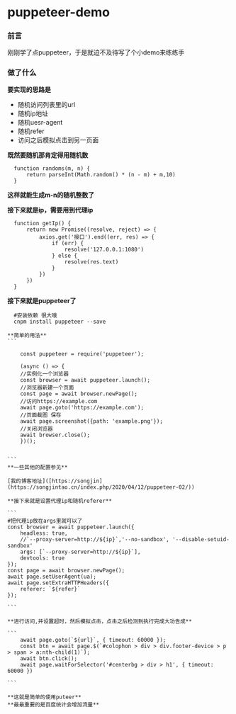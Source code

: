 # puppeteer-demo 

### 前言

刚刚学了点puppeteer，于是就迫不及待写了个小demo来练练手

### 做了什么

  **要实现的思路是**

  * 随机访问列表里的url
  * 随机ip地址
  * 随机uesr-agent
  * 随机refer
  * 访问之后模拟点击到另一页面
  
  **既然要随机那肯定得用随机数**

  ```
    function randoms(m, n) {
        return parseInt(Math.random() * (n - m) + m,10)
    }

  ```
  
  **这样就能生成m-n的随机整数了**

  **接下来就是ip，需要用到代理ip**

  ```
    function getIp() {
        return new Promise((resolve, reject) => {
            axios.get('接口').end((err, res) => {
                if (err) {
                    resolve('127.0.0.1:1080')
                } else {
                    resolve(res.text)
                }
            })
        })
    }

  ```

  **接下来就是puppeteer了**

  ```
    #安装依赖 很大哦
    cnpm install puppeteer --save
  ```
    **简单的用法**
    ```

        const puppeteer = require('puppeteer');
        
        (async () => {
        //实例化一个浏览器
        const browser = await puppeteer.launch();
        //浏览器新建一个页面
        const page = await browser.newPage();
        //访问https://example.com
        await page.goto('https://example.com');
        //页面截图 保存
        await page.screenshot({path: 'example.png'});
        //关闭浏览器
        await browser.close();
        })();


    ```
    **一些其他的配置参见**

    [我的博客地址]([https://songjin](https://songjintao.cn/index.php/2020/04/12/puppeteer-02/))

    **接下来就是设置代理ip和随机referer**

    ```
    #把代理ip放在args里就可以了
    const browser = await puppeteer.launch({
        headless: true,
        //`--proxy-server=http://${ip}`,'--no-sandbox', '--disable-setuid-sandbox'
        args: [`--proxy-server=http://${ip}`],
        devtools: true
    });
    const page = await browser.newPage();
    await page.setUserAgent(ua);
    await page.setExtraHTTPHeaders({
        referer: `${refer}`
    });

    ```

    **进行访问,并设置超时，然后模拟点击，点击之后检测到执行完成大功告成**

    ```
        await page.goto(`${url}`, { timeout: 60000 });
        const btn = await page.$(`#colophon > div > div.footer-device > p > span > a:nth-child(1)`);
        await btn.click();
        await page.waitForSelector('#centerbg > div > h1', { timeout: 60000 })

    ```

    **这就是简单的使用puteer**
    **最最重要的是百度统计会增加流量**


